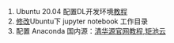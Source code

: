 1. Ubuntu 20.04 配置DL开发环境[教程](https://gist.github.com/amir-saniyan/b3d8e06145a8569c0d0e030af6d60bea)
2. [修改](https://blog.csdn.net/qq_33656324/article/details/94552156)Ubuntu下 jupyter notebook 工作目录
3. 配置 Anaconda 国内源：[清华源官网教程](https://mirrors.tuna.tsinghua.edu.cn/help/anaconda/),[矩池云](https://github.com/matpool/matools)